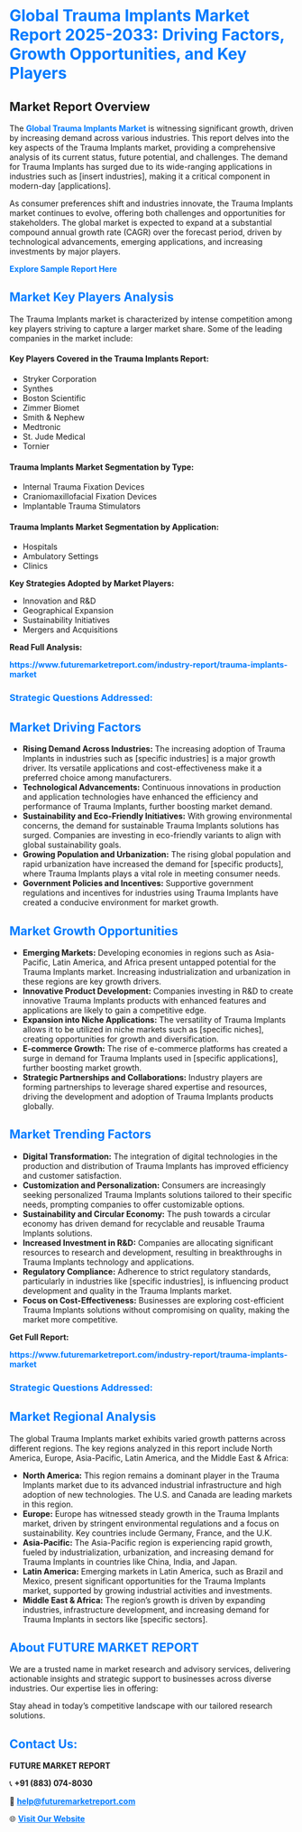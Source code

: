 <h1 style="color: #007BFF;">Global Trauma Implants Market Report 2025-2033: Driving Factors, Growth Opportunities, and Key Players</h1>

<section id="overview">
<h2>Market Report Overview</h2>
<p>The <a href="https://www.futuremarketreport.com/industry-report/trauma-implants-market" style="color: #007BFF; text-decoration: none;"><strong>Global Trauma Implants Market</strong></a> is witnessing significant growth, driven by increasing demand across various industries. This report delves into the key aspects of the Trauma Implants market, providing a comprehensive analysis of its current status, future potential, and challenges. The demand for Trauma Implants has surged due to its wide-ranging applications in industries such as [insert industries], making it a critical component in modern-day [applications].</p>
<p>As consumer preferences shift and industries innovate, the Trauma Implants market continues to evolve, offering both challenges and opportunities for stakeholders. The global market is expected to expand at a substantial compound annual growth rate (CAGR) over the forecast period, driven by technological advancements, emerging applications, and increasing investments by major players.</p>
</section>

<section id="overview">
<p><a href="https://www.futuremarketreport.com/request-sample/reportId=89981" style="color: #007BFF; text-decoration: none;"><strong>Explore Sample Report Here</strong></a></p>
</section>

<section id="key-players">
<h2 style="color: #007BFF;">Market Key Players Analysis</h2>
<p>The Trauma Implants market is characterized by intense competition among key players striving to capture a larger market share. Some of the leading companies in the market include:</p>
<h4>Key Players Covered in the Trauma Implants Report:</h4>
<ul><li>Stryker Corporation</li><li>Synthes</li><li>Boston Scientific</li><li>Zimmer Biomet</li><li>Smith &amp; Nephew</li><li>Medtronic</li><li>St. Jude Medical</li><li>Tornier</li></ul>
<h4>Trauma Implants Market Segmentation by Type:</h4>
<ul><li>Internal Trauma Fixation Devices</li><li>Craniomaxillofacial Fixation Devices</li><li>Implantable Trauma Stimulators</li></ul>

<h4>Trauma Implants Market Segmentation by Application:</h4>
<ul><li>Hospitals</li><li>Ambulatory Settings</li><li>Clinics</li></ul>
<p><strong>Key Strategies Adopted by Market Players:</strong></p>
<ul>
<li>Innovation and R&D</li>
<li>Geographical Expansion</li>
<li>Sustainability Initiatives</li>
<li>Mergers and Acquisitions</li>
</ul>
</section>

<section>
<p><strong>Read Full Analysis: </strong></p><a href="https://www.futuremarketreport.com/industry-report/trauma-implants-market" style="color: #007BFF; text-decoration: none;"><strong>https://www.futuremarketreport.com/industry-report/trauma-implants-market</strong></a>
<h3 style="color: #007BFF;">Strategic Questions Addressed:</h3>
</section>

<section id="driving-factors">
<h2 style="color: #007BFF;">Market Driving Factors</h2>
<ul>
<li><strong>Rising Demand Across Industries:</strong> The increasing adoption of Trauma Implants in industries such as [specific industries] is a major growth driver. Its versatile applications and cost-effectiveness make it a preferred choice among manufacturers.</li>
<li><strong>Technological Advancements:</strong> Continuous innovations in production and application technologies have enhanced the efficiency and performance of Trauma Implants, further boosting market demand.</li>
<li><strong>Sustainability and Eco-Friendly Initiatives:</strong> With growing environmental concerns, the demand for sustainable Trauma Implants solutions has surged. Companies are investing in eco-friendly variants to align with global sustainability goals.</li>
<li><strong>Growing Population and Urbanization:</strong> The rising global population and rapid urbanization have increased the demand for [specific products], where Trauma Implants plays a vital role in meeting consumer needs.</li>
<li><strong>Government Policies and Incentives:</strong> Supportive government regulations and incentives for industries using Trauma Implants have created a conducive environment for market growth.</li>
</ul>
</section>

<section id="growth-opportunities">
<h2 style="color: #007BFF;">Market Growth Opportunities</h2>
<ul>
<li><strong>Emerging Markets:</strong> Developing economies in regions such as Asia-Pacific, Latin America, and Africa present untapped potential for the Trauma Implants market. Increasing industrialization and urbanization in these regions are key growth drivers.</li>
<li><strong>Innovative Product Development:</strong> Companies investing in R&D to create innovative Trauma Implants products with enhanced features and applications are likely to gain a competitive edge.</li>
<li><strong>Expansion into Niche Applications:</strong> The versatility of Trauma Implants allows it to be utilized in niche markets such as [specific niches], creating opportunities for growth and diversification.</li>
<li><strong>E-commerce Growth:</strong> The rise of e-commerce platforms has created a surge in demand for Trauma Implants used in [specific applications], further boosting market growth.</li>
<li><strong>Strategic Partnerships and Collaborations:</strong> Industry players are forming partnerships to leverage shared expertise and resources, driving the development and adoption of Trauma Implants products globally.</li>
</ul>
</section>

<section id="trending-factors">
<h2 style="color: #007BFF;">Market Trending Factors</h2>
<ul>
<li><strong>Digital Transformation:</strong> The integration of digital technologies in the production and distribution of Trauma Implants has improved efficiency and customer satisfaction.</li>
<li><strong>Customization and Personalization:</strong> Consumers are increasingly seeking personalized Trauma Implants solutions tailored to their specific needs, prompting companies to offer customizable options.</li>
<li><strong>Sustainability and Circular Economy:</strong> The push towards a circular economy has driven demand for recyclable and reusable Trauma Implants solutions.</li>
<li><strong>Increased Investment in R&D:</strong> Companies are allocating significant resources to research and development, resulting in breakthroughs in Trauma Implants technology and applications.</li>
<li><strong>Regulatory Compliance:</strong> Adherence to strict regulatory standards, particularly in industries like [specific industries], is influencing product development and quality in the Trauma Implants market.</li>
<li><strong>Focus on Cost-Effectiveness:</strong> Businesses are exploring cost-efficient Trauma Implants solutions without compromising on quality, making the market more competitive.</li>
</ul>
</section>

<section>
<p><strong>Get Full Report: </strong></p><a href="https://www.futuremarketreport.com/industry-report/trauma-implants-market" style="color: #007BFF; text-decoration: none;"><strong>https://www.futuremarketreport.com/industry-report/trauma-implants-market</strong></a>
<h3 style="color: #007BFF;">Strategic Questions Addressed:</h3>
</section>


<section id="regional-analysis">
<h2 style="color: #007BFF;">Market Regional Analysis</h2>
<p>The global Trauma Implants market exhibits varied growth patterns across different regions. The key regions analyzed in this report include North America, Europe, Asia-Pacific, Latin America, and the Middle East & Africa:</p>
<ul>
<li><strong>North America:</strong> This region remains a dominant player in the Trauma Implants market due to its advanced industrial infrastructure and high adoption of new technologies. The U.S. and Canada are leading markets in this region.</li>
<li><strong>Europe:</strong> Europe has witnessed steady growth in the Trauma Implants market, driven by stringent environmental regulations and a focus on sustainability. Key countries include Germany, France, and the U.K.</li>
<li><strong>Asia-Pacific:</strong> The Asia-Pacific region is experiencing rapid growth, fueled by industrialization, urbanization, and increasing demand for Trauma Implants in countries like China, India, and Japan.</li>
<li><strong>Latin America:</strong> Emerging markets in Latin America, such as Brazil and Mexico, present significant opportunities for the Trauma Implants market, supported by growing industrial activities and investments.</li>
<li><strong>Middle East & Africa:</strong> The region’s growth is driven by expanding industries, infrastructure development, and increasing demand for Trauma Implants in sectors like [specific sectors].</li>
</ul>
</section>

<footer>
<h2 style="color: #007BFF;">About FUTURE MARKET REPORT</h2>
<p>We are a trusted name in market research and advisory services, delivering actionable insights and strategic support to businesses across diverse industries. Our expertise lies in offering:</p>

<p>Stay ahead in today’s competitive landscape with our tailored research solutions.</p>

<h2 style="color: #007BFF;">Contact Us:</h2>
<p><strong>FUTURE MARKET REPORT</strong></p>
<p>📞 <strong>+91 (883) 074-8030</strong></p>
<p>📧 <strong><a href="mailto:help@futuremarketreport.com" style="color: #007BFF;">help@futuremarketreport.com</a></strong></p>
<p>🌐 <strong><a href="https://www.futuremarketreport.com/" style="color: #007BFF;">Visit Our Website</a></strong></p>
</footer>